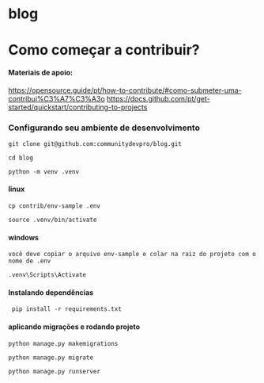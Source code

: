 # blog
# Como começar a contribuir?

#### Materiais de apoio:
https://opensource.guide/pt/how-to-contribute/#como-submeter-uma-contribui%C3%A7%C3%A3o
https://docs.github.com/pt/get-started/quickstart/contributing-to-projects

### Configurando seu ambiente de desenvolvimento
    

``git clone git@github.com:communitydevpro/blog.git``

``cd blog``

``python -m venv .venv``
 #### linux
 
 ``cp contrib/env-sample .env``
    
``source .venv/bin/activate``

#### windows

`` você deve copiar o arquivo env-sample e colar na raiz do projeto com o nome de .env ``

``.venv\Scripts\Activate ``

#### Instalando dependências

`` pip install -r requirements.txt``

#### aplicando migrações e rodando projeto

``python manage.py makemigrations``

``python manage.py migrate``

``python manage.py runserver``
